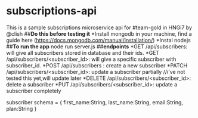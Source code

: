 # subscriptions-api
This is a sample subscriptions microservice api for #team-gold in HNGi7 by @clish
##**Do this before testing it**
*Install mongodb in your machine, find a guide here (https://docs.mongodb.com/manual/installation/)
*Instal nodejs
##**To run the app** 
node run server.js
##**endpoints**
*GET /api/subscribers: will give all subscribers stored in database and their ids.
*GET /api/subscribers/<subscriber_id>: will give a specific subscriber with subscriber_id.
*POST /api/subscribers : create a new subscriber
*PATCH /api/subscribers/<subscriber_id>: update a subscriber partially //i've not tested this yet,will update later
*DELETE /api/subscribers/<subscriber_id>: delete a subscriber
*PUT /api/subscribers/<subscriber_id>: update a subscriber completely

subscriber schema = {
    first_name:String,
    last_name:String,
    email:String,
    plan:String
}
